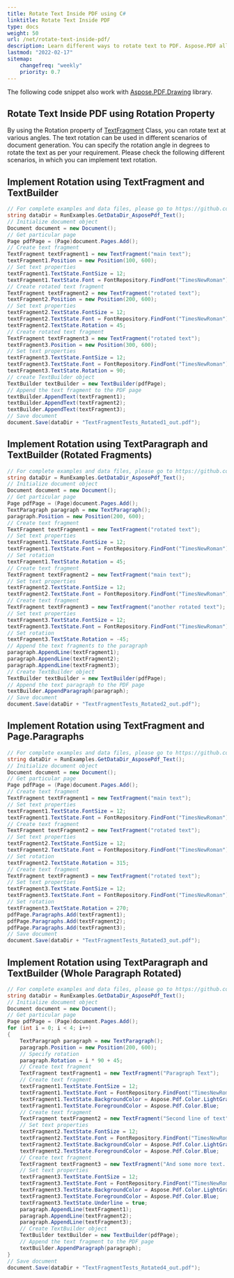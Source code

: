 ```yaml
---
title: Rotate Text Inside PDF using C#
linktitle: Rotate Text Inside PDF
type: docs
weight: 50
url: /net/rotate-text-inside-pdf/
description: Learn different ways to rotate text to PDF. Aspose.PDF allows you to rotate text to any angle, rotate text fragment or a whole paragraph.
lastmod: "2022-02-17"
sitemap:
    changefreq: "weekly"
    priority: 0.7
---
```

<script type="application/ld+json">
{
    "@context": "https://schema.org",
    "@type": "TechArticle",
    "headline": "Rotate Text Inside PDF using C#",
    "alternativeHeadline": "Rotate Text to Any Angle in PDF with C#",
    "abstract": "Aspose.PDF for .NET allows users to rotate text fragments and entire paragraphs within PDF documents at various angles. This feature enhances document flexibility by enabling precise text orientation adjustments, catering to diverse formatting needs in professional and creative applications. Users can effortlessly implement these rotations using the provided APIs, enhancing the document generation experience",
    "author": {
        "@type": "Person",
        "name": "Anastasiia Holub",
        "givenName": "Anastasiia",
        "familyName": "Holub",
        "url": "https://www.linkedin.com/in/anastasiia-holub-750430225/"
    },
    "genre": "pdf document generation",
    "wordcount": "860",
    "proficiencyLevel": "Beginner",
    "publisher": {
        "@type": "Organization",
        "name": "Aspose.PDF for .NET",
        "url": "https://products.aspose.com/pdf",
        "logo": "https://www.aspose.cloud/templates/aspose/img/products/pdf/aspose_pdf-for-net.svg",
        "alternateName": "Aspose",
        "sameAs": [
            "https://facebook.com/aspose.pdf/",
            "https://twitter.com/asposepdf",
            "https://www.youtube.com/channel/UCmV9sEg_QWYPi6BJJs7ELOg/featured",
            "https://www.linkedin.com/company/aspose",
            "https://stackoverflow.com/questions/tagged/aspose",
            "https://aspose.quora.com/",
            "https://aspose.github.io/"
        ],
        "contactPoint": [
            {
                "@type": "ContactPoint",
                "telephone": "+1 903 306 1676",
                "contactType": "sales",
                "areaServed": "US",
                "availableLanguage": "en"
            },
            {
                "@type": "ContactPoint",
                "telephone": "+44 141 628 8900",
                "contactType": "sales",
                "areaServed": "GB",
                "availableLanguage": "en"
            },
            {
                "@type": "ContactPoint",
                "telephone": "+61 2 8006 6987",
                "contactType": "sales",
                "areaServed": "AU",
                "availableLanguage": "en"
            }
        ]
    },
    "url": "/net/rotate-text-inside-pdf/",
    "mainEntityOfPage": {
        "@type": "WebPage",
        "@id": "/net/rotate-text-inside-pdf/"
    },
    "dateModified": "2024-11-26",
    "description": "Learn different ways to rotate text to PDF. Aspose.PDF allows you to rotate text to any angle, rotate text fragment or a whole paragraph."
}
</script>

The following code snippet also work with [Aspose.PDF.Drawing](/pdf/net/drawing/) library.

## Rotate Text Inside PDF using Rotation Property

By using the Rotation property of [TextFragment](https://reference.aspose.com/pdf/net/aspose.pdf.text/textfragment) Class, you can rotate text at various angles. The text rotation can be used in different scenarios of document generation. You can specify the rotation angle in degrees to rotate the text as per your requirement. Please check the following different scenarios, in which you can implement text rotation.

## Implement Rotation using TextFragment and TextBuilder

```csharp
// For complete examples and data files, please go to https://github.com/aspose-pdf/Aspose.PDF-for-.NET
string dataDir = RunExamples.GetDataDir_AsposePdf_Text();
// Initialize document object
Document document = new Document();
// Get particular page
Page pdfPage = (Page)document.Pages.Add();
// Create text fragment
TextFragment textFragment1 = new TextFragment("main text");
textFragment1.Position = new Position(100, 600);
// Set text properties
textFragment1.TextState.FontSize = 12;
textFragment1.TextState.Font = FontRepository.FindFont("TimesNewRoman");
// Create rotated text fragment
TextFragment textFragment2 = new TextFragment("rotated text");
textFragment2.Position = new Position(200, 600);
// Set text properties
textFragment2.TextState.FontSize = 12;
textFragment2.TextState.Font = FontRepository.FindFont("TimesNewRoman");
textFragment2.TextState.Rotation = 45;
// Create rotated text fragment
TextFragment textFragment3 = new TextFragment("rotated text");
textFragment3.Position = new Position(300, 600);
// Set text properties
textFragment3.TextState.FontSize = 12;
textFragment3.TextState.Font = FontRepository.FindFont("TimesNewRoman");
textFragment3.TextState.Rotation = 90;
// create TextBuilder object
TextBuilder textBuilder = new TextBuilder(pdfPage);
// Append the text fragment to the PDF page
textBuilder.AppendText(textFragment1);
textBuilder.AppendText(textFragment2);
textBuilder.AppendText(textFragment3);
// Save document
document.Save(dataDir + "TextFragmentTests_Rotated1_out.pdf");
```

## Implement Rotation using TextParagraph and TextBuilder (Rotated Fragments)

```csharp
// For complete examples and data files, please go to https://github.com/aspose-pdf/Aspose.PDF-for-.NET
string dataDir = RunExamples.GetDataDir_AsposePdf_Text();
// Initialize document object
Document document = new Document();
// Get particular page
Page pdfPage = (Page)document.Pages.Add();
TextParagraph paragraph = new TextParagraph();
paragraph.Position = new Position(200, 600);
// Create text fragment
TextFragment textFragment1 = new TextFragment("rotated text");
// Set text properties
textFragment1.TextState.FontSize = 12;
textFragment1.TextState.Font = FontRepository.FindFont("TimesNewRoman");
// Set rotation
textFragment1.TextState.Rotation = 45;
// Create text fragment
TextFragment textFragment2 = new TextFragment("main text");
// Set text properties
textFragment2.TextState.FontSize = 12;
textFragment2.TextState.Font = FontRepository.FindFont("TimesNewRoman");
// Create text fragment
TextFragment textFragment3 = new TextFragment("another rotated text");
// Set text properties
textFragment3.TextState.FontSize = 12;
textFragment3.TextState.Font = FontRepository.FindFont("TimesNewRoman");
// Set rotation
textFragment3.TextState.Rotation = -45;
// Append the text fragments to the paragraph
paragraph.AppendLine(textFragment1);
paragraph.AppendLine(textFragment2);
paragraph.AppendLine(textFragment3);
// Create TextBuilder object
TextBuilder textBuilder = new TextBuilder(pdfPage);
// Append the text paragraph to the PDF page
textBuilder.AppendParagraph(paragraph);
// Save document
document.Save(dataDir + "TextFragmentTests_Rotated2_out.pdf");
```

## Implement Rotation using TextFragment and Page.Paragraphs

```csharp
// For complete examples and data files, please go to https://github.com/aspose-pdf/Aspose.PDF-for-.NET
string dataDir = RunExamples.GetDataDir_AsposePdf_Text();
// Initialize document object
Document document = new Document();
// Get particular page
Page pdfPage = (Page)document.Pages.Add();
// Create text fragment
TextFragment textFragment1 = new TextFragment("main text");
// Set text properties
textFragment1.TextState.FontSize = 12;
textFragment1.TextState.Font = FontRepository.FindFont("TimesNewRoman");
// Create text fragment
TextFragment textFragment2 = new TextFragment("rotated text");
// Set text properties
textFragment2.TextState.FontSize = 12;
textFragment2.TextState.Font = FontRepository.FindFont("TimesNewRoman");
// Set rotation
textFragment2.TextState.Rotation = 315;
// Create text fragment
TextFragment textFragment3 = new TextFragment("rotated text");
// Set text properties
textFragment3.TextState.FontSize = 12;
textFragment3.TextState.Font = FontRepository.FindFont("TimesNewRoman");
// Set rotation
textFragment3.TextState.Rotation = 270;
pdfPage.Paragraphs.Add(textFragment1);
pdfPage.Paragraphs.Add(textFragment2);
pdfPage.Paragraphs.Add(textFragment3);
// Save document
document.Save(dataDir + "TextFragmentTests_Rotated3_out.pdf");
```

## Implement Rotation using TextParagraph and TextBuilder (Whole Paragraph Rotated)

```csharp
// For complete examples and data files, please go to https://github.com/aspose-pdf/Aspose.PDF-for-.NET
string dataDir = RunExamples.GetDataDir_AsposePdf_Text();
// Initialize document object
Document document = new Document();
// Get particular page
Page pdfPage = (Page)document.Pages.Add();
for (int i = 0; i < 4; i++)
{
    TextParagraph paragraph = new TextParagraph();
    paragraph.Position = new Position(200, 600);
    // Specify rotation
    paragraph.Rotation = i * 90 + 45;
    // Create text fragment
    TextFragment textFragment1 = new TextFragment("Paragraph Text");
    // Create text fragment
    textFragment1.TextState.FontSize = 12;
    textFragment1.TextState.Font = FontRepository.FindFont("TimesNewRoman");
    textFragment1.TextState.BackgroundColor = Aspose.Pdf.Color.LightGray;
    textFragment1.TextState.ForegroundColor = Aspose.Pdf.Color.Blue;
    // Create text fragment
    TextFragment textFragment2 = new TextFragment("Second line of text");
    // Set text properties
    textFragment2.TextState.FontSize = 12;
    textFragment2.TextState.Font = FontRepository.FindFont("TimesNewRoman");
    textFragment2.TextState.BackgroundColor = Aspose.Pdf.Color.LightGray;
    textFragment2.TextState.ForegroundColor = Aspose.Pdf.Color.Blue;
    // Create text fragment
    TextFragment textFragment3 = new TextFragment("And some more text...");
    // Set text properties
    textFragment3.TextState.FontSize = 12;
    textFragment3.TextState.Font = FontRepository.FindFont("TimesNewRoman");
    textFragment3.TextState.BackgroundColor = Aspose.Pdf.Color.LightGray;
    textFragment3.TextState.ForegroundColor = Aspose.Pdf.Color.Blue;
    textFragment3.TextState.Underline = true;
    paragraph.AppendLine(textFragment1);
    paragraph.AppendLine(textFragment2);
    paragraph.AppendLine(textFragment3);
    // Create TextBuilder object
    TextBuilder textBuilder = new TextBuilder(pdfPage);
    // Append the text fragment to the PDF page
    textBuilder.AppendParagraph(paragraph);
}
// Save document
document.Save(dataDir + "TextFragmentTests_Rotated4_out.pdf");
```

<script type="application/ld+json">
{
    "@context": "http://schema.org",
    "@type": "SoftwareApplication",
    "name": "Aspose.PDF for .NET Library",
    "image": "https://www.aspose.cloud/templates/aspose/img/products/pdf/aspose_pdf-for-net.svg",
    "url": "https://www.aspose.com/",
    "publisher": {
        "@type": "Organization",
        "name": "Aspose.PDF",
        "url": "https://products.aspose.com/pdf",
        "logo": "https://www.aspose.cloud/templates/aspose/img/products/pdf/aspose_pdf-for-net.svg",
        "alternateName": "Aspose",
        "sameAs": [
            "https://facebook.com/aspose.pdf/",
            "https://twitter.com/asposepdf",
            "https://www.youtube.com/channel/UCmV9sEg_QWYPi6BJJs7ELOg/featured",
            "https://www.linkedin.com/company/aspose",
            "https://stackoverflow.com/questions/tagged/aspose",
            "https://aspose.quora.com/",
            "https://aspose.github.io/"
        ],
        "contactPoint": [
            {
                "@type": "ContactPoint",
                "telephone": "+1 903 306 1676",
                "contactType": "sales",
                "areaServed": "US",
                "availableLanguage": "en"
            },
            {
                "@type": "ContactPoint",
                "telephone": "+44 141 628 8900",
                "contactType": "sales",
                "areaServed": "GB",
                "availableLanguage": "en"
            },
            {
                "@type": "ContactPoint",
                "telephone": "+61 2 8006 6987",
                "contactType": "sales",
                "areaServed": "AU",
                "availableLanguage": "en"
            }
        ]
    },
    "offers": {
        "@type": "Offer",
        "price": "1199",
        "priceCurrency": "USD"
    },
    "applicationCategory": "PDF Manipulation Library for .NET",
    "downloadUrl": "https://www.nuget.org/packages/Aspose.PDF/",
    "operatingSystem": "Windows, MacOS, Linux",
    "screenshot": "https://docs.aspose.com/pdf/net/create-pdf-document/screenshot.png",
    "softwareVersion": "2022.1",
    "aggregateRating": {
        "@type": "AggregateRating",
        "ratingValue": "5",
        "ratingCount": "16"
    }
}
</script>
